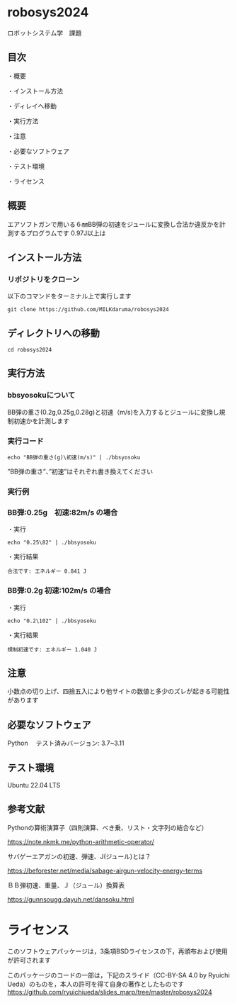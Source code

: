 # robosys2024
ロボットシステム学　課題
## 目次
・概要

・インストール方法

・ディレイへ移動

・実行方法

・注意

・必要なソフトウェア

・テスト環境

・ライセンス

## 概要
エアソフトガンで用いる６㎜BB弾の初速をジュールに変換し合法か違反かを計測するプログラムです
0.97J以上は

## インストール方法

### リポジトリをクローン
以下のコマンドをターミナル上で実行します
```
git clone https://github.com/MILKdaruma/robosys2024
```
## ディレクトリへの移動
```
cd robosys2024
```
## 実行方法

### bbsyosokuについて
BB弾の重さ(0.2g,0.25g,0.28g)と初速（m/s)を入力するとジュールに変換し規制初速かを計測します

### 実行コード
```
echo "BB弾の重さ(g)\初速(m/s)" | ./bbsyosoku
```
”BB弾の重さ”、”初速”はそれぞれ書き換えてください

### 実行例
### BB弾:0.25g　初速:82m/s の場合
・実行
```
echo "0.25\82" | ./bbsyosoku
```
・実行結果
```
合法です: エネルギー 0.841 J
```
### BB弾:0.2g 初速:102m/s の場合
・実行
```
echo "0.2\102" | ./bbsyosoku
```
・実行結果
```
規制初速です: エネルギー 1.040 J
```

## 注意
小数点の切り上げ、四捨五入により他サイトの数値と多少のズレが起きる可能性があります

## 必要なソフトウェア
Python
　テスト済みバージョン: 3.7~3.11

## テスト環境
Ubuntu 22.04 LTS

## 参考文献
Pythonの算術演算子（四則演算、べき乗、リスト・文字列の結合など）

https://note.nkmk.me/python-arithmetic-operator/

サバゲーエアガンの初速、弾速、J(ジュール)とは？

https://beforester.net/media/sabage-airgun-velocity-energy-terms

ＢＢ弾初速、重量、Ｊ（ジュ－ル）換算表

https://gunnsougg.dayuh.net/dansoku.html

# ライセンス
このソフトウェアパッケージは，3条項BSDライセンスの下，再頒布および使用が許可されます

このパッケージのコードの一部は，下記のスライド（CC-BY-SA 4.0 by Ryuichi Ueda）のものを，本人の許可を得て自身の著作としたものです
https://github.com/ryuichiueda/slides_marp/tree/master/robosys2024
